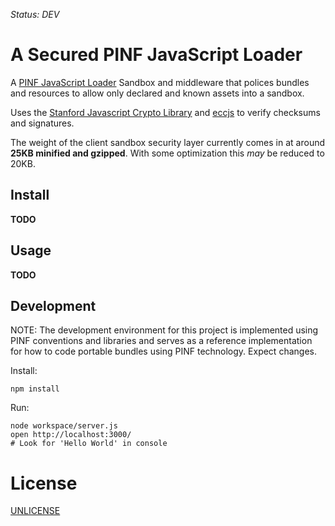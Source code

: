 *Status: DEV*

A Secured PINF JavaScript Loader
================================

A [PINF JavaScript Loader](https://github.com/pinf/pinf-loader-js) Sandbox
and middleware that polices bundles and resources to allow only declared
and known assets into a sandbox.

Uses the [Stanford Javascript Crypto Library](https://github.com/bitwiseshiftleft/sjcl)
and [eccjs](https://github.com/jpillora/eccjs) to verify checksums and signatures.

The weight of the client sandbox security layer currently comes in at
around **25KB minified and gzipped**. With some optimization this *may* be
reduced to 20KB.


Install
-------

**TODO**


Usage
-----

**TODO**


Development
-----------

NOTE: The development environment for this project is implemented using
PINF conventions and libraries and serves as a reference implementation
for how to code portable bundles using PINF technology. Expect changes.

Install:

    npm install

Run:

    node workspace/server.js
    open http://localhost:3000/
    # Look for 'Hello World' in console


License
=======

[UNLICENSE](http://unlicense.org/)
